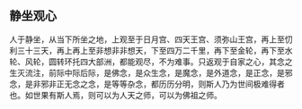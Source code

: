 ##  静坐观心

人于静坐，从当下所坐之地，上观至于日月宫、四天王宫、须弥山王宫，再上至忉利三十三天，再上再上至非想非非想天，下至四万二千里，再下至金轮，再下至水轮、风轮，圆转环托四大部洲，都能观尽，不为难事。只返观于自家之心，其念之生灭流注，前际中际后际，是佛念，是众生念，是魔念，是外道念，是正念，是邪念，是非邪非正无念之念，是等等杂念，都历历分明，则斯人乃为世间极难得者也。如世果有斯人焉，则可以为人天之师，可以为佛祖之师。
